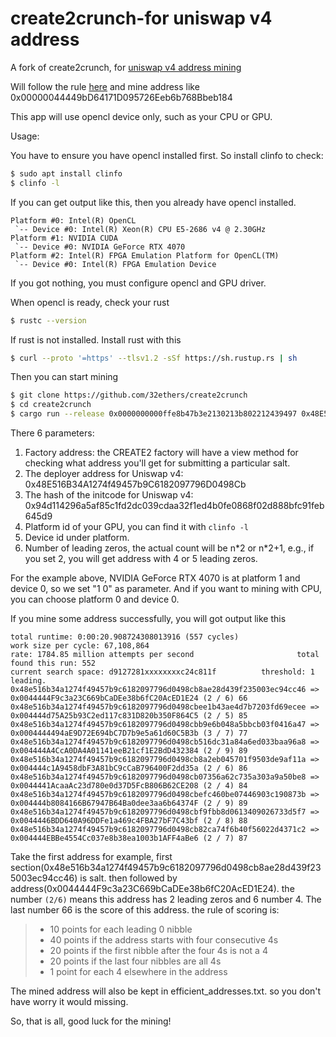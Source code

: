 # create2crunch-for uniswap v4 address

A fork of create2crunch, for [uniswap v4 address mining](https://v4-address.uniswap.org/)

Will follow the rule [here](https://blog.uniswap.org/uniswap-v4-address-mining-challenge) and mine address like 0x00000044449bD64171D095726Eeb6b768Bbeb184

This app will use opencl device only, such as your CPU or GPU. 

Usage:

You have to ensure you have opencl installed first. So install clinfo to check:

```sh
$ sudo apt install clinfo
$ clinfo -l
```

If you can get output like this, then you already have opencl installed. 

```
Platform #0: Intel(R) OpenCL
 `-- Device #0: Intel(R) Xeon(R) CPU E5-2686 v4 @ 2.30GHz
Platform #1: NVIDIA CUDA
 `-- Device #0: NVIDIA GeForce RTX 4070
Platform #2: Intel(R) FPGA Emulation Platform for OpenCL(TM)
 `-- Device #0: Intel(R) FPGA Emulation Device
```

If you got nothing, you must configure opencl and GPU driver.

When opencl is ready, check your rust

```sh
$ rustc --version  
```

If rust is not installed. Install rust with this

```sh
$ curl --proto '=https' --tlsv1.2 -sSf https://sh.rustup.rs | sh
```

Then you can start mining

```sh
$ git clone https://github.com/32ethers/create2crunch
$ cd create2crunch
$ cargo run --release 0x0000000000ffe8b47b3e2130213b802212439497 0x48E516B34A1274f49457b9C6182097796D0498Cb 0x94d114296a5af85c1fd2dc039cdaa32f1ed4b0fe0868f02d888bfc91feb645d9 1 0 1
```

There 6 parameters:

1. Factory address: the CREATE2 factory will have a view method for checking what address you'll get for submitting a particular salt.
2. The deployer address for Uniswap v4: 0x48E516B34A1274f49457b9C6182097796D0498Cb
3. The hash of the initcode for Uniswap v4: 0x94d114296a5af85c1fd2dc039cdaa32f1ed4b0fe0868f02d888bfc91feb645d9
4. Platform id of your GPU, you can find it with ```clinfo -l```
5. Device id under platform. 
6. Number of leading zeros, the actual count will be n\*2 or n\*2+1, e.g., if you set 2, you will get address with 4 or 5 leading zeros.

For the example above, NVIDIA GeForce RTX 4070 is at platform 1 and device 0, so we set "1 0" as parameter. And if you want to mining with CPU, you can choose platform 0 and device 0.

If you mine some address successfully, you will got output like this 

```
total runtime: 0:00:20.908724308013916 (557 cycles)                     work size per cycle: 67,108,864
rate: 1784.85 million attempts per second                       total found this run: 552
current search space: d9127281xxxxxxxxc24c811f          threshold: 1 leading.
0x48e516b34a1274f49457b9c6182097796d0498cb8ae28d439f235003ec94cc46 => 0x0044444F9c3a23C669bCaDEe38b6fC20AcED1E24 (2 / 6) 66
0x48e516b34a1274f49457b9c6182097796d0498cbee1b43ae4d7b7203fd69ecee => 0x004444d75A25b93C2ed117c831D820b350F864C5 (2 / 5) 85
0x48e516b34a1274f49457b9c6182097796d0498cbb9e6b048a5bbcb03f0416a47 => 0x0004444494aE9D72E694bC7D7b9e5a61d60C5B3b (3 / 7) 77
0x48e516b34a1274f49457b9c6182097796d0498cb516dc31a84a6ed033baa96a8 => 0x004444A4CcA0DA4A01141eeB21cf1E2BdD432384 (2 / 9) 89
0x48e516b34a1274f49457b9c6182097796d0498cb8a2eb045701f9503de9af11a => 0x004444c1A9458dbF3A81bC9cCaB796400F2dd35a (2 / 6) 86
0x48e516b34a1274f49457b9c6182097796d0498cb07356a62c735a303a9a50be8 => 0x0044441AcaaAc23d780e0d37D5FcB806B62CE208 (2 / 4) 84
0x48e516b34a1274f49457b9c6182097796d0498cbefc460be07446903c190873b => 0x004444b8084166B67947B64Ba0dee3aa6b64374F (2 / 9) 89
0x48e516b34a1274f49457b9c6182097796d0498cbf9fbb8d0613409026733d5f7 => 0x0044446BDD640A96DDFe1a469c4FBA27bF7C43bf (2 / 8) 88
0x48e516b34a1274f49457b9c6182097796d0498cb82ca74f6b40f56022d4371c2 => 0x004444EBBe4554Cc037e8b38ea1003b1AFF4aBe6 (2 / 7) 87
```

Take the first address for example, first section(0x48e516b34a1274f49457b9c6182097796d0498cb8ae28d439f235003ec94cc46) is salt. then followed by address(0x0044444F9c3a23C669bCaDEe38b6fC20AcED1E24). the number ```(2/6)``` means this address has 2 leading zeros and 6 number 4. The last number 66 is the score of this address. the rule of scoring is: 

> * 10 points for each leading 0 nibble
> * 40 points if the address starts with four consecutive 4s
> * 20 points if the first nibble after the four 4s is not a 4
> * 20 points if the last four nibbles are all 4s
> * 1 point for each 4 elsewhere in the address

The mined address will also be kept in efficient_addresses.txt. so you don't have worry it would missing. 

So, that is all, good luck for the mining!
